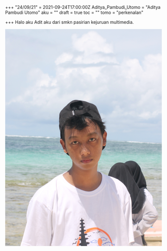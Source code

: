 +++
"24/09/21" = 2021-09-24T17:00:00Z
Aditya_Pambudi_Utomo = "Aditya Pambudi Utomo"
aku = ""
draft = true
toc = ""
tomo = "perkenalan"

+++
Halo aku Adit aku dari smkn pasirian kejuruan multimedia.

![](/uploads/lap.jpg)